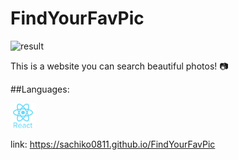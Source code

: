 
# FindYourFavPic

![result](https://user-images.githubusercontent.com/58486384/111756154-2210f100-8857-11eb-84f6-02fb803e48c0.gif)


This is a website you can search beautiful photos! 📷

##Languages:

<img src="https://raw.githubusercontent.com/devicons/devicon/master/icons/react/react-original-wordmark.svg" width="40" height="40" />

link: https://sachiko0811.github.io/FindYourFavPic
